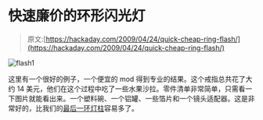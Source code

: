 # 快速廉价的环形闪光灯

> 原文:[https://hackaday.com/2009/04/24/quick-cheap-ring-flash/](https://hackaday.com/2009/04/24/quick-cheap-ring-flash/)

![flash1](../Images/90ef413223dd3a2d1d9d55887efa034d.png "flash1")

这里有一个很好的例子，一个便宜的 mod 得到专业的结果。这个戒指总共花了大约 14 美元，他们在这个过程中吃了一些水果沙拉。零件清单非常简单，只需看一下图片就能看出来。一个塑料碗、一个铝罐、一些箔片和一个镜头适配器。这是非常好的，比我们的[最后一环灯柱](http://hackaday.com/2009/02/06/fiber-optic-flash-ring-2/)容易多了。